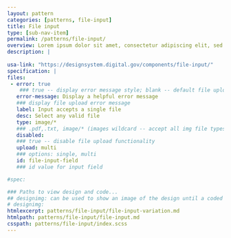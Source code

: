 ```yaml
---
layout: pattern
categories: [patterns, file-input]
title: File input
type: [sub-nav-item]
permalink: /patterns/file-input/
overview: Lorem ipsum dolor sit amet, consectetur adipiscing elit, sed do eiusmod tempor incididunt ut labore et dolore magna aliqua. Interdum velit euismod in pellentesque. 
description: |
    
usa-link: "https://designsystem.digital.gov/components/file-input/"
specification: |
files:
 - error: true
    ### true -- display error message style; blank -- default file upload style
   error-message: Display a helpful error message
   ### display file upload error message
   label: Input accepts a single file
   desc: Select any valid file
   type: image/*
   ### .pdf,.txt, image/* (images wildcard -- accept all img file types)
   disabled: 
   ### true -- disable file upload functionality
   upload: multi
   ### options: single, multi
   id: file-input-field
   ### id value for input field

#spec:

### Paths to view design and code... 
## designimg: can be used to show an image of the design until a coded version can be created. The htmlpath & csspath should be located in the pattens folder. Read more about creating coded components in /docs/creating-patterns 
# designimg: 
htmlexcerpt: patterns/file-input/file-input-variation.md
htmlpath: patterns/file-input/file-input.md
csspath: patterns/file-input/index.scss
---
```


